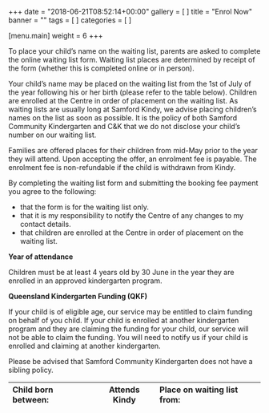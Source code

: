 +++
date = "2018-06-21T08:52:14+00:00"
gallery = [ ]
title = "Enrol Now"
banner = ""
tags = [ ]
categories = [ ]

[menu.main]
weight = 6
+++

<strong id="enrol-link-container"></strong>

To place your child’s name on the waiting list, parents are asked to complete the online waiting list form.  Waiting list places are determined by receipt of the form (whether this is completed online or in person).

Your child’s name may be placed on the waiting list from the 1st of July of the year following his or her birth (please refer to the table below). Children are enrolled at the Centre in order of placement on the waiting list. As waiting lists are usually long at Samford Kindy, we advise placing children’s names on the list as soon as possible. It is the policy of both Samford Community Kindergarten and C\&K that we do not disclose your child’s number on our waiting list.

Families are offered places for their children from mid-May prior to the year they will attend. Upon accepting the offer, an enrolment fee is payable. The enrolment fee is non-refundable if the child is withdrawn from Kindy.

By completing the waiting list form and submitting the booking fee payment you agree to the following:

* that the form is for the waiting list only.
* that it is my responsibility to notify the Centre of any changes to my contact details.
* that children are enrolled at the Centre in order of placement on the waiting list.

**Year of attendance**

Children must be at least 4 years old by 30 June in the year they are enrolled in an approved kindergarten program.

**Queensland Kindergarten Funding (QKF)**

If your child is of eligible age, our service may be entitled to claim funding on behalf of you child. If your child is enrolled at another kindergarten program and they are claiming the funding for your child, our service will not be able to claim the funding. You will need to notify us if your child is enrolled and claiming at another kindergarten.

Please be advised that Samford Community Kindergarten does not have a sibling policy.

<table>
  <thead>
    <tr>
      <th style="text-align: left;">Child born between:</th>
      <th style="text-align: center;">Attends Kindy</th>
      <th style="text-align: left;">Place on waiting list from:</th>
    </tr>
  </thead>
  <tbody id="enrolment-table-body">
    <!-- This will be populated by JavaScript -->
  </tbody>
</table>

<script>
  document.addEventListener('DOMContentLoaded', function() {
    // --- Configuration ---
    const numberOfYearsToShow = 6; // Show a 4-year window, e.g., 2024-2027
    // Use Hugo's `ref` shortcode to create a robust, unbreakable link.
    // This is a great hybrid approach!
    const waitingListUrl = "{{< ref "waiting-listv2" >}}";

    // --- DOM Elements ---
    const tableBody = document.getElementById('enrolment-table-body');
    const enrolLinkContainer = document.getElementById('enrol-link-container');

    if (!tableBody || !enrolLinkContainer) {
      console.error('Required DOM elements for enrolment table not found.');
      return;
    }

    // --- Date Calculations ---
    const now = new Date();
    const currentYear = now.getFullYear();
    const currentMonth = now.getMonth(); // 0 = Jan, 5 = June, 6 = July


    // If it's before July 1st, the previous year's intake is still relevant for display.
    // Otherwise, we show the current year's intake onwards.
    let firstYearInTable;
    if (currentMonth <= 5) { // Before July 1st (Jan-June)
      firstYearInTable = currentYear - 1;
    } else { // On or after July 1st (July-Dec)
      firstYearInTable = currentYear;
    }
    const lastYearInTable = firstYearInTable + numberOfYearsToShow - 1;

    // --- Update Top Enrolment Link ---
    const enrolLink = document.createElement('a');
    enrolLink.href = waitingListUrl;
    enrolLink.textContent = `Click here to Enrol Now for the ${firstYearInTable} - ${lastYearInTable-2} waiting lists`;
    enrolLinkContainer.appendChild(enrolLink);

    // --- Generate Table Rows ---
    let tableHtml = '';
    for (let i = 0; i < numberOfYearsToShow; i++) {
      const kindyYear = firstYearInTable + i;
      const birthYearStart = kindyYear - 5;
      const birthYearEnd = birthYearStart + 1;

      // The waiting list for a given Kindy year opens on July 1st, 3 years prior.
      // e.g., for Kindy 2027, the list opens July 1st, 2024.
      const waitingListOpenYear = kindyYear - 3;

      // Note: In JS, month is 0-indexed, so 6 = July.
      const waitingListOpenDate = new Date(waitingListOpenYear, 6, 1);

      let waitingListCellHtml = '';
      if (now >= waitingListOpenDate) {
        waitingListCellHtml = `<strong><a href="${waitingListUrl}">Now Open</a></strong>`;
      } else {
        waitingListCellHtml = `1 July ${waitingListOpenYear}`;
      }

      tableHtml += `
        <tr>
          <td style="text-align: left;">1 July ${birthYearStart} to 30 June ${birthYearEnd}</td>
          <td style="text-align: center;">${kindyYear}</td>
          <td style="text-align: left;">${waitingListCellHtml}</td>
        </tr>`;
    }

    tableBody.innerHTML = tableHtml;
  });
</script>
